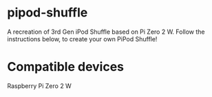# pipod-shuffle
A recreation of 3rd Gen iPod Shuffle based on Pi Zero 2 W.
Follow the instructions below, to create your own PiPod Shuffle!

# Compatible devices
Raspberry Pi Zero 2 W
